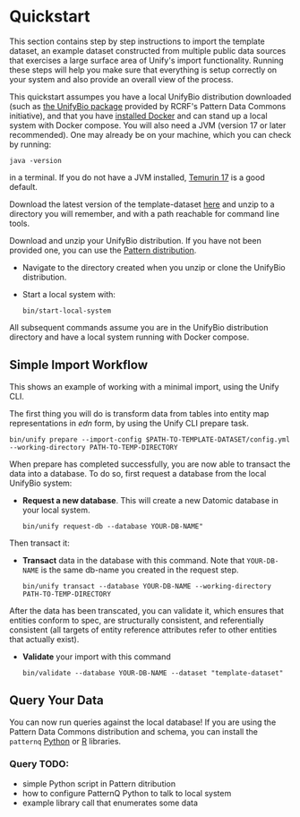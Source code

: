 # Quickstart

This section contains step by step instructions to import the template dataset, an example dataset constructed from multiple public data sources that exercises a large surface area of Unify's import functionality. Running these steps will help you make sure that everything is setup correctly on your system and also provide an overall view of the process.

This quickstart assumpes you have a local UnifyBio distribution downloaded (such as 
[the UnifyBio package](TODO)
provided by RCRF's Pattern Data Commons initiative),
and that you have [installed Docker](https://docs.docker.com/)
and can stand up a local system with Docker compose. You will also need a JVM
(version 17 or later recommended). One may already be on your machine, which you can check by running:

```
java -version
```

in a terminal. If you do not have a JVM installed,  [Temurin 17](https://adoptium.net/installation/)
is a good default.

Download the latest version of the template-dataset
[here](https://github.com/vendekagon-labs/unify/tree/main/test/resources/systems/candel/template-dataset) and unzip to a directory you will
remember, and with a path reachable for command line tools.

Download and unzip your UnifyBio distribution. If you have not been provided one, you can use
the [Pattern distribution](https://github.com/RCRF/data-commons-workshop-env).

- Navigate to the directory created when you unzip or clone the UnifyBio distribution.
- Start a local system with:

    ```
    bin/start-local-system
    ```

All subsequent commands assume you are in the UnifyBio distribution directory and have a local system
running with Docker compose.

## Simple Import Workflow

This shows an example of working with a minimal import, using the Unify CLI.

The first thing you will do is transform data from tables into entity map representations in _edn_ form,
by using the Unify CLI prepare task.

  ```bin/unify prepare --import-config $PATH-TO-TEMPLATE-DATASET/config.yml --working-directory PATH-TO-TEMP-DIRECTORY```

When prepare has completed successfully, you are now able to transact the data into a database.
To do so, first request a database from the local UnifyBio system:

- **Request a new database**. This will create a new Datomic database in your local system.

  ```bin/unify request-db --database YOUR-DB-NAME"```

Then transact it:

- **Transact** data in the database with this command. Note that `YOUR-DB-NAME` is the same db-name you created in the request step.

  ```bin/unify transact --database YOUR-DB-NAME --working-directory PATH-TO-TEMP-DIRECTORY```

After the data has been transcated, you can validate it, which ensures that entities conform to spec,
are structurally consistent, and referentially consistent (all targets of entity reference
attributes refer to other entities that actually exist).

- **Validate** your import with this command

  ```bin/validate --database YOUR-DB-NAME --dataset "template-dataset"```

## Query Your Data

You can now run queries against the local database! If you are using the Pattern Data Commons distribution and schema,
you can install the `patternq` [Python](https://github.com/rcrf/patternq)
or [R](https://github.com/CANDELbio/wick) libraries.

### Query TODO:

- simple Python script in Pattern ditribution
- how to configure PatternQ Python to talk to local system
- example library call that enumerates some data
